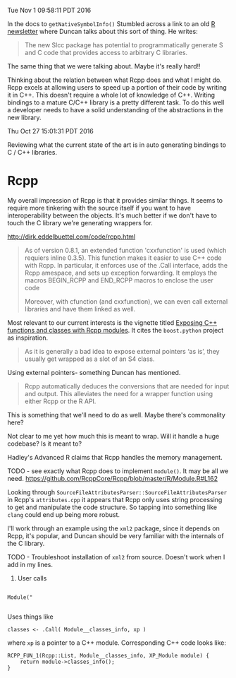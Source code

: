 Tue Nov  1 09:58:11 PDT 2016

In the docs to `getNativeSymbolInfo()` Stumbled across a link to an old [R
newsletter](https://www.r-project.org/doc/Rnews/Rnews_2001-3.pdf) where
Duncan talks about this sort of thing. He writes:

> The new Slcc package has potential to programmatically generate S and C
> code that provides access to arbitrary C libraries.

The same thing that we were talking about. Maybe it's really hard!!

Thinking about the relation between what Rcpp does and what I might do.
Rcpp excels at allowing users to speed up a portion of their code by
writing it in C++. This doesn't require a whole lot of knowledge of C++.
Writing bindings to a mature C/C++ library is a pretty different task. To
do this well a developer needs to have a solid understanding of the
abstractions in the new library.



Thu Oct 27 15:01:31 PDT 2016

Reviewing what the current state of the art is in auto generating bindings
to C / C++ libraries.

# Rcpp

My overall impression of Rcpp is that it provides similar things. It seems
to require more tinkering with the source itself if you want to have
interoperability between the objects. It's much better if we don't have to
touch the C library we're generating wrappers for.

http://dirk.eddelbuettel.com/code/rcpp.html

> As of version 0.8.1, an extended function 'cxxfunction' is used (which
> requiers inline 0.3.5). This function makes it easier to use C++ code with
> Rcpp. In particular, it enforces use of the .Call interface, adds the Rcpp
> amespace, and sets up exception forwarding. It employs the macros
> BEGIN_RCPP and END_RCPP macros to enclose the user code
> 
> Moreover, with cfunction (and cxxfunction), we can even call external
> libraries and have them linked as well.

Most relevant to our current interests is the vignette titled [Exposing C++
functions and classes with Rcpp
modules](http://dirk.eddelbuettel.com/code/rcpp/Rcpp-modules.pdf).  It
cites the `boost.python` project as inspiration.

> As it is generally a bad idea to expose external pointers ‘as is’, they
> usually get wrapped as a slot of an S4 class.

Using external pointers- something Duncan has mentioned.

> Rcpp automatically deduces the conversions
> that are needed for input and output. This alleviates the need for a
> wrapper function using either Rcpp or the R API.

This is something that we'll need to do as well. Maybe there's commonality
here?

Not clear to me yet how much this is meant to wrap. Will it handle a huge
codebase? Is it meant to?

Hadley's Advanced R claims that Rcpp handles the memory management.

TODO - see exactly what Rcpp does to implement `module()`. It may be all we
need. https://github.com/RcppCore/Rcpp/blob/master/R/Module.R#L162

Looking through `SourceFileAttributesParser::SourceFileAttributesParser` in
Rcpp's `attributes.cpp` it appears that Rcpp only uses string processing to
get and manipulate the code structure. So tapping into something like `clang` could
end up being more robust.

I'll work through an example using the `xml2` package, since it depends on
Rcpp, it's popular, and Duncan should be very familiar with the internals
of the C library.


TODO - Troubleshoot installation of `xml2` from source. Doesn't work when I
add in my lines.

1. User calls 

```

Module("


```




Uses things like 
```
classes <- .Call( Module__classes_info, xp )
```
where `xp` is a pointer to a C++ module. Corresponding C++ code looks like:
```
RCPP_FUN_1(Rcpp::List, Module__classes_info, XP_Module module) {
    return module->classes_info();
}
```


